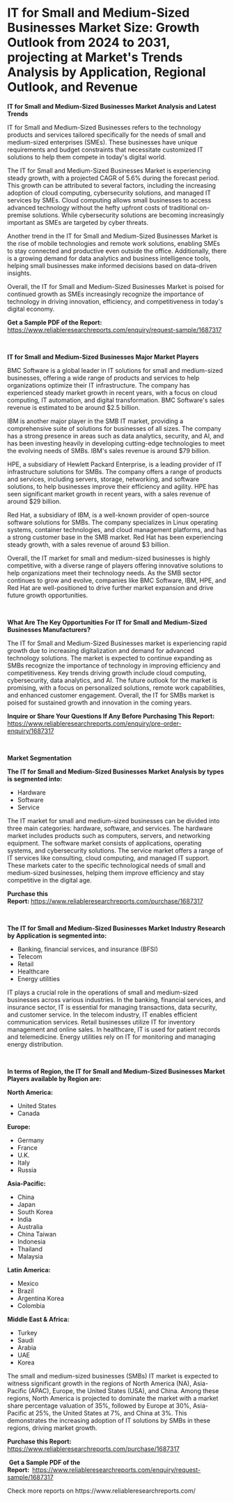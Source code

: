 <p><h1>IT for Small and Medium-Sized Businesses Market Size: Growth Outlook from 2024 to 2031, projecting at Market's Trends Analysis by Application, Regional Outlook, and Revenue</h1></p><p><strong>IT for Small and Medium-Sized Businesses Market Analysis and Latest Trends</strong></p>
<p><p>IT for Small and Medium-Sized Businesses refers to the technology products and services tailored specifically for the needs of small and medium-sized enterprises (SMEs). These businesses have unique requirements and budget constraints that necessitate customized IT solutions to help them compete in today's digital world.</p><p>The IT for Small and Medium-Sized Businesses Market is experiencing steady growth, with a projected CAGR of 5.6% during the forecast period. This growth can be attributed to several factors, including the increasing adoption of cloud computing, cybersecurity solutions, and managed IT services by SMEs. Cloud computing allows small businesses to access advanced technology without the hefty upfront costs of traditional on-premise solutions. While cybersecurity solutions are becoming increasingly important as SMEs are targeted by cyber threats.</p><p>Another trend in the IT for Small and Medium-Sized Businesses Market is the rise of mobile technologies and remote work solutions, enabling SMEs to stay connected and productive even outside the office. Additionally, there is a growing demand for data analytics and business intelligence tools, helping small businesses make informed decisions based on data-driven insights.</p><p>Overall, the IT for Small and Medium-Sized Businesses Market is poised for continued growth as SMEs increasingly recognize the importance of technology in driving innovation, efficiency, and competitiveness in today's digital economy.</p></p>
<p><strong>Get a Sample PDF of the Report:&nbsp;</strong> <a href="https://www.reliableresearchreports.com/enquiry/request-sample/1687317">https://www.reliableresearchreports.com/enquiry/request-sample/1687317</a></p>
<p>&nbsp;</p>
<p><strong>IT for Small and Medium-Sized Businesses Major Market Players</strong></p>
<p><p>BMC Software is a global leader in IT solutions for small and medium-sized businesses, offering a wide range of products and services to help organizations optimize their IT infrastructure. The company has experienced steady market growth in recent years, with a focus on cloud computing, IT automation, and digital transformation. BMC Software's sales revenue is estimated to be around $2.5 billion.</p><p>IBM is another major player in the SMB IT market, providing a comprehensive suite of solutions for businesses of all sizes. The company has a strong presence in areas such as data analytics, security, and AI, and has been investing heavily in developing cutting-edge technologies to meet the evolving needs of SMBs. IBM's sales revenue is around $79 billion.</p><p>HPE, a subsidiary of Hewlett Packard Enterprise, is a leading provider of IT infrastructure solutions for SMBs. The company offers a range of products and services, including servers, storage, networking, and software solutions, to help businesses improve their efficiency and agility. HPE has seen significant market growth in recent years, with a sales revenue of around $29 billion.</p><p>Red Hat, a subsidiary of IBM, is a well-known provider of open-source software solutions for SMBs. The company specializes in Linux operating systems, container technologies, and cloud management platforms, and has a strong customer base in the SMB market. Red Hat has been experiencing steady growth, with a sales revenue of around $3 billion.</p><p>Overall, the IT market for small and medium-sized businesses is highly competitive, with a diverse range of players offering innovative solutions to help organizations meet their technology needs. As the SMB sector continues to grow and evolve, companies like BMC Software, IBM, HPE, and Red Hat are well-positioned to drive further market expansion and drive future growth opportunities.</p></p>
<p>&nbsp;</p>
<p><strong>What Are The Key Opportunities For IT for Small and Medium-Sized Businesses Manufacturers?</strong></p>
<p><p>The IT for Small and Medium-Sized Businesses market is experiencing rapid growth due to increasing digitalization and demand for advanced technology solutions. The market is expected to continue expanding as SMBs recognize the importance of technology in improving efficiency and competitiveness. Key trends driving growth include cloud computing, cybersecurity, data analytics, and AI. The future outlook for the market is promising, with a focus on personalized solutions, remote work capabilities, and enhanced customer engagement. Overall, the IT for SMBs market is poised for sustained growth and innovation in the coming years.</p></p>
<p><strong>Inquire or Share Your Questions If Any Before Purchasing This Report:</strong> <a href="https://www.reliableresearchreports.com/enquiry/pre-order-enquiry/1687317">https://www.reliableresearchreports.com/enquiry/pre-order-enquiry/1687317</a></p>
<p>&nbsp;</p>
<p><strong>Market Segmentation</strong></p>
<p><strong>The IT for Small and Medium-Sized Businesses Market Analysis by types is segmented into:</strong></p>
<p><ul><li>Hardware</li><li>Software</li><li>Service</li></ul></p>
<p><p>The IT market for small and medium-sized businesses can be divided into three main categories: hardware, software, and services. The hardware market includes products such as computers, servers, and networking equipment. The software market consists of applications, operating systems, and cybersecurity solutions. The service market offers a range of IT services like consulting, cloud computing, and managed IT support. These markets cater to the specific technological needs of small and medium-sized businesses, helping them improve efficiency and stay competitive in the digital age.</p></p>
<p><strong>Purchase this Report:&nbsp;</strong><a href="https://www.reliableresearchreports.com/purchase/1687317">https://www.reliableresearchreports.com/purchase/1687317</a></p>
<p>&nbsp;</p>
<p><strong>The IT for Small and Medium-Sized Businesses Market Industry Research by Application is segmented into:</strong></p>
<p><ul><li>Banking, financial services, and insurance (BFSI)</li><li>Telecom</li><li>Retail</li><li>Healthcare</li><li>Energy utilities</li></ul></p>
<p><p>IT plays a crucial role in the operations of small and medium-sized businesses across various industries. In the banking, financial services, and insurance sector, IT is essential for managing transactions, data security, and customer service. In the telecom industry, IT enables efficient communication services. Retail businesses utilize IT for inventory management and online sales. In healthcare, IT is used for patient records and telemedicine. Energy utilities rely on IT for monitoring and managing energy distribution.</p></p>
<p>&nbsp;</p>
<p><strong>In terms of Region, the IT for Small and Medium-Sized Businesses Market Players available by Region are:</strong></p>
<p>
    <p> <strong> North America: </strong>
        <ul>
            <li>United States</li>
            <li>Canada</li>
        </ul>
        </p> 
    <p> <strong> Europe: </strong>
        <ul>
            <li>Germany</li>
            <li>France</li>
            <li>U.K.</li>
            <li>Italy</li>
            <li>Russia</li>
        </ul>
        </p> 
    <p> <strong> Asia-Pacific: </strong>
        <ul>
            <li>China</li>
            <li>Japan</li>
            <li>South Korea</li>
            <li>India</li>
            <li>Australia</li>
            <li>China Taiwan</li>
            <li>Indonesia</li>
            <li>Thailand</li>
            <li>Malaysia</li>
        </ul>
        </p> 
    <p> <strong> Latin America: </strong>
        <ul>
            <li>Mexico</li>
            <li>Brazil</li>
            <li>Argentina Korea</li>
            <li>Colombia</li>
        </ul>
        </p> 
    <p> <strong> Middle East & Africa: </strong>
        <ul>
            <li>Turkey</li>
            <li>Saudi</li>
            <li>Arabia</li>
            <li>UAE</li>
            <li>Korea</li>
        </ul>
    </p>
    </p>
<p><p>The small and medium-sized businesses (SMBs) IT market is expected to witness significant growth in the regions of North America (NA), Asia-Pacific (APAC), Europe, the United States (USA), and China. Among these regions, North America is projected to dominate the market with a market share percentage valuation of 35%, followed by Europe at 30%, Asia-Pacific at 25%, the United States at 7%, and China at 3%. This demonstrates the increasing adoption of IT solutions by SMBs in these regions, driving market growth.</p></p>
<p><strong>Purchase this Report: </strong><a href="https://www.reliableresearchreports.com/purchase/1687317">https://www.reliableresearchreports.com/purchase/1687317</a></p>
<p>&nbsp;<strong>Get a Sample PDF of the Report:&nbsp;&nbsp;</strong><a href="https://www.reliableresearchreports.com/enquiry/request-sample/1687317">https://www.reliableresearchreports.com/enquiry/request-sample/1687317</a></p>
<p><strong></strong></p>
<p>Check more reports on https://www.reliableresearchreports.com/</p>